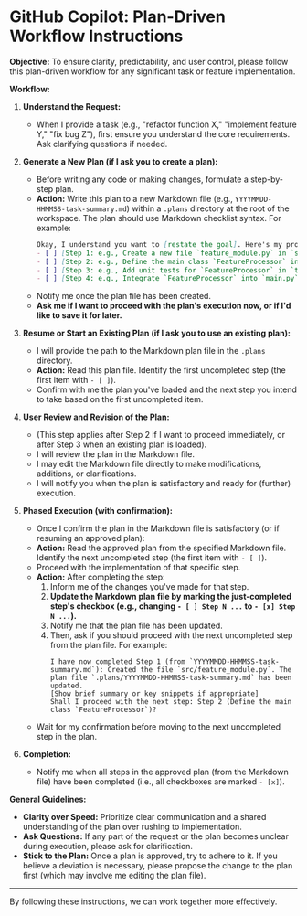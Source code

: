 # GitHub Copilot: Plan-Driven Workflow Instructions

**Objective:** To ensure clarity, predictability, and user control, please follow this plan-driven workflow for any significant task or feature implementation.

**Workflow:**

1.  **Understand the Request:**
    *   When I provide a task (e.g., "refactor function X," "implement feature Y," "fix bug Z"), first ensure you understand the core requirements. Ask clarifying questions if needed.

2.  **Generate a New Plan (if I ask you to create a plan):**
    *   Before writing any code or making changes, formulate a step-by-step plan.
    *   **Action:** Write this plan to a new Markdown file (e.g., `YYYYMMDD-HHMMSS-task-summary.md`) within a `.plans` directory at the root of the workspace. The plan should use Markdown checklist syntax. For example:
        ```markdown
        Okay, I understand you want to [restate the goal]. Here's my proposed plan:
        - [ ] [Step 1: e.g., Create a new file `feature_module.py` in `src/`]
        - [ ] [Step 2: e.g., Define the main class `FeatureProcessor` in `feature_module.py` with methods A, B, C]
        - [ ] [Step 3: e.g., Add unit tests for `FeatureProcessor` in `tests/test_feature_module.py`]
        - [ ] [Step 4: e.g., Integrate `FeatureProcessor` into `main.py`]
        ```
    *   Notify me once the plan file has been created.
    *   **Ask me if I want to proceed with the plan's execution now, or if I'd like to save it for later.**

3.  **Resume or Start an Existing Plan (if I ask you to use an existing plan):**
    *   I will provide the path to the Markdown plan file in the `.plans` directory.
    *   **Action:** Read this plan file. Identify the first uncompleted step (the first item with `- [ ]`).
    *   Confirm with me the plan you've loaded and the next step you intend to take based on the first uncompleted item.

4.  **User Review and Revision of the Plan:**
    *   (This step applies after Step 2 if I want to proceed immediately, or after Step 3 when an existing plan is loaded).
    *   I will review the plan in the Markdown file.
    *   I may edit the Markdown file directly to make modifications, additions, or clarifications.
    *   I will notify you when the plan is satisfactory and ready for (further) execution.

5.  **Phased Execution (with confirmation):**
    *   Once I confirm the plan in the Markdown file is satisfactory (or if resuming an approved plan):
    *   **Action:** Read the approved plan from the specified Markdown file. Identify the next uncompleted step (the first item with `- [ ]`).
    *   Proceed with the implementation of that specific step.
    *   **Action:** After completing the step:
        1.  Inform me of the changes you've made for that step.
        2.  **Update the Markdown plan file by marking the just-completed step's checkbox (e.g., changing `- [ ] Step N ...` to `- [x] Step N ...`).**
        3.  Notify me that the plan file has been updated.
        4.  Then, ask if you should proceed with the next uncompleted step from the plan file. For example:
            ```
            I have now completed Step 1 (from `YYYYMMDD-HHMMSS-task-summary.md`): Created the file `src/feature_module.py`. The plan file `.plans/YYYYMMDD-HHMMSS-task-summary.md` has been updated.
            [Show brief summary or key snippets if appropriate]
            Shall I proceed with the next step: Step 2 (Define the main class `FeatureProcessor`)?
            ```
    *   Wait for my confirmation before moving to the next uncompleted step in the plan.

6.  **Completion:**
    *   Notify me when all steps in the approved plan (from the Markdown file) have been completed (i.e., all checkboxes are marked `- [x]`).

**General Guidelines:**

*   **Clarity over Speed:** Prioritize clear communication and a shared understanding of the plan over rushing to implementation.
*   **Ask Questions:** If any part of the request or the plan becomes unclear during execution, please ask for clarification.
*   **Stick to the Plan:** Once a plan is approved, try to adhere to it. If you believe a deviation is necessary, please propose the change to the plan first (which may involve me editing the plan file).

---

By following these instructions, we can work together more effectively.